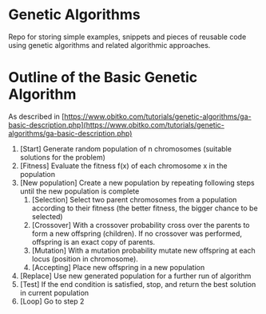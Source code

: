 # Genetic Algorithms

Repo for storing simple examples, snippets and pieces of reusable code using genetic algorithms and related algorithmic approaches.

# Outline of the Basic Genetic Algorithm

As described in [https://www.obitko.com/tutorials/genetic-algorithms/ga-basic-description.php](https://www.obitko.com/tutorials/genetic-algorithms/ga-basic-description.php)

1. [Start] Generate random population of n chromosomes (suitable solutions for the problem)
2. [Fitness] Evaluate the fitness f(x) of each chromosome x in the population
3. [New population] Create a new population by repeating following steps until the new population is complete
    1. [Selection] Select two parent chromosomes from a population according to their fitness (the better fitness, the bigger chance to be selected)
    2. [Crossover] With a crossover probability cross over the parents to form a new offspring (children). If no crossover was performed, offspring is an exact copy of parents.
    3. [Mutation] With a mutation probability mutate new offspring at each locus (position in chromosome).
    4. [Accepting] Place new offspring in a new population
4. [Replace] Use new generated population for a further run of algorithm
5. [Test] If the end condition is satisfied, stop, and return the best solution in current population
6. [Loop] Go to step 2
